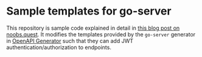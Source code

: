 # Sample templates for go-server

This repository is sample code explained in detail in
[this blog post on noobs.quest](https://www.noobs.quest/go/go-openapi-server-generation-with-jwt/).
It modifies the templates provided by the `go-server` generator in
[OpenAPI Generator](https://github.com/OpenAPITools/openapi-generator) such that
they can add JWT authentication/authorization to endpoints.